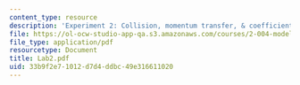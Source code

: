 ```yaml
---
content_type: resource
description: 'Experiment 2: Collision, momentum transfer, & coefficient of restitution'
file: https://ol-ocw-studio-app-qa.s3.amazonaws.com/courses/2-004-modeling-dynamics-and-control-ii-spring-2003/33b9f2e71012d7d4ddbc49e316611020_Lab2.pdf
file_type: application/pdf
resourcetype: Document
title: Lab2.pdf
uid: 33b9f2e7-1012-d7d4-ddbc-49e316611020
---
```

